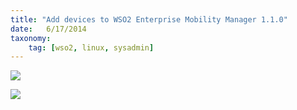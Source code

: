 ```yaml
---
title: "Add devices to WSO2 Enterprise Mobility Manager 1.1.0"
date:   6/17/2014
taxonomy:
    tag: [wso2, linux, sysadmin]
---
```


![](http://i.imgur.com/OvJsi27.png)

![](http://i.imgur.com/1BbDpLZ.png)